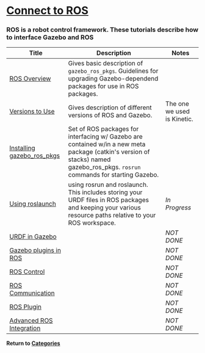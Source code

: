# [Connect to ROS][1]

### ROS is a robot control framework.  These tutorials describe how to interface Gazebo and ROS

|Title|Description|Notes|
|----|----|----|
|[ROS Overview][2]|Gives basic description of `gazebo_ros_pkgs`. Guidelines for upgrading Gazebo-dependend packages for use in ROS packages.||
|[Versions to Use][3]|Gives description of different versions of ROS and Gazebo.|The one we used is Kinetic.|
|[Installing gazebo_ros_pkgs][4]|Set of ROS packages for interfacing w/ Gazebo are contained w/in a new meta package (catkin's version of stacks) named gazebo_ros_pkgs. `rosrun` commands for starting Gazebo.||
|[Using roslaunch][5]|using rosrun and roslaunch. This includes storing your URDF files in ROS packages and keeping your various resource paths relative to your ROS workspace.|*In Progress*|
|[URDF in Gazebo][6]||*NOT DONE*|
|[Gazebo plugins in ROS][7]||*NOT DONE*|
|[ROS Control][8]||*NOT DONE*|
|[ROS Communication][9]||*NOT DONE*|
|[ROS Plugin][10]||*NOT DONE*|
|[Advanced ROS Integration][11]||*NOT DONE*|

**Return to [Categories][12]**

[1]: http://gazebosim.org/tutorials?cat=connect_ros
[2]: ../gazebo_notes/ros_overview.md
[3]: http://gazebosim.org/tutorials?tut=ros_wrapper_versions&cat=connect_ros
[4]: ../gazebo_notes/install_pkgs.md
[5]: ../gazebo_notes/roslaunch.md
[6]: ../gazebo_notes/urdf.md
[7]: ../gazebo_notes/plugins_in_ros.md
[8]: ../gazebo_notes/ros_control.md
[9]: ../gazebo_notes/ros_communication.md
[10]: ../gazebo_notes/ros_plugin.md
[11]: ../gazebo_notes/advance_ros_integration.md
[12]: ../gazebo_notes.md

